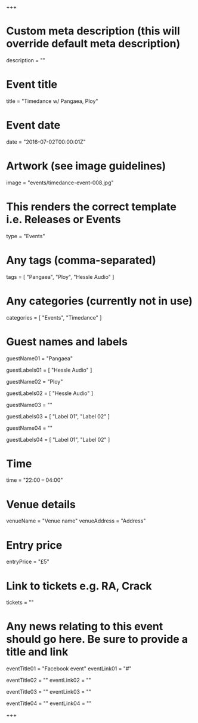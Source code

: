 +++

# Custom meta description (this will override default meta description)
description = ""

# Event title
title = "Timedance w/ Pangaea, Ploy"

# Event date
date = "2016-07-02T00:00:01Z"

# Artwork (see image guidelines)
image = "events/timedance-event-008.jpg"

# This renders the correct template i.e. Releases or Events
type = "Events"

# Any tags (comma-separated)
tags = [ 
	"Pangaea", 
	"Ploy",
	"Hessle Audio" 
]

# Any categories (currently not in use)
categories = [
  "Events",
  "Timedance"
]

# Guest names and labels
guestName01 = "Pangaea"

guestLabels01 = [
	"Hessle Audio"
]

guestName02 = "Ploy"

guestLabels02 = [
	"Hessle Audio"
]

guestName03 = ""

guestLabels03 = [
	"Label 01",
	"Label 02"
]

guestName04 = ""

guestLabels04 = [
	"Label 01",
	"Label 02"
]

# Time
time = "22:00 – 04:00"

# Venue details
venueName = "Venue name"
venueAddress = "Address"

# Entry price
entryPrice = "£5"

# Link to tickets e.g. RA, Crack 
tickets = ""

# Any news relating to this event should go here. Be sure to provide a title and link
eventTitle01 = "Facebook event"
eventLink01 = "#"

eventTitle02 = ""
eventLink02 = ""

eventTitle03 = ""
eventLink03 = ""

eventTitle04 = ""
eventLink04 = ""


+++
